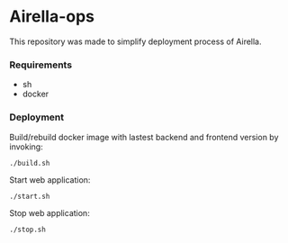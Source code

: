 # Airella-ops
This repository was made to simplify deployment process of Airella.
### Requirements
* sh
* docker

### Deployment

Build/rebuild docker image with lastest backend and frontend version by invoking:
```
./build.sh
```

Start web application:
```
./start.sh
```

Stop web application:
```
./stop.sh
```
